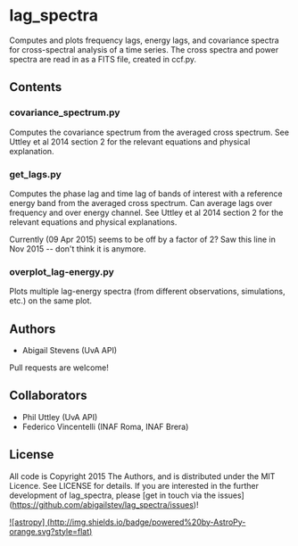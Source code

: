 # lag_spectra
Computes and plots frequency lags, energy lags, and covariance spectra for 
cross-spectral analysis of a time series. The cross spectra and power spectra 
are read in as a FITS file, created in ccf.py.

## Contents

### covariance_spectrum.py
Computes the covariance spectrum from the averaged cross spectrum. 
See Uttley et al 2014 section 2 for the relevant equations and physical 
explanation.

### get_lags.py
Computes the phase lag and time lag of bands of interest with a 
reference energy band from the averaged cross spectrum. Can average lags over 
frequency and over energy channel. 
See Uttley et al 2014 section 2 for the relevant equations and physical 
explanations.

Currently (09 Apr 2015) seems to be off by a factor of 2?
Saw this line in Nov 2015 -- don't think it is anymore.

### overplot_lag-energy.py
Plots multiple lag-energy spectra (from different observations, simulations, 
etc.) on the same plot.


## Authors
* Abigail Stevens (UvA API)

Pull requests are welcome!

## Collaborators
* Phil Uttley (UvA API)
* Federico Vincentelli (INAF Roma, INAF Brera)

## License

All code is Copyright 2015 The Authors, and is distributed under the MIT 
Licence. See LICENSE for details. If you are interested in the further 
development of lag_spectra, please [get in touch via the issues]
(https://github.com/abigailstev/lag_spectra/issues)!

[![astropy]
(http://img.shields.io/badge/powered%20by-AstroPy-orange.svg?style=flat)](http://www.astropy.org/) 